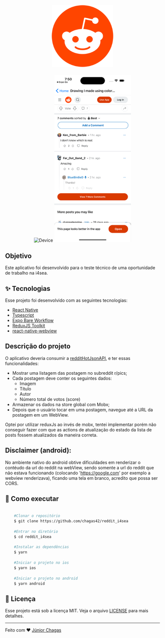 <h1 align="center">
  <img alt="reddit" title="reddit" src=".github/logo.png" height="200px"/>
</h1>

<p align="center">
  <img alt="Device" src="https://user-images.githubusercontent.com/51445448/218592792-803efdad-2be1-4ac4-9c28-694aab6f9538.gif" width="250">
  <img alt="Device" src=".github/image.png" width="250">
</p>

## Objetivo

Este aplicativo foi desenvolvido para o teste técnico de uma oportunidade de trabalho na i4sea.


## ✨ Tecnologias

Esse projeto foi desenvolvido com as seguintes tecnologias:

- [React Native](https://reactnative.dev/)
- [Typescript](https://www.typescriptlang.org/)
- [Expo Bare Workflow](https://expo.io/)
- [ReduxJS Toolkit](https://callstack.github.io/react-native-testing-library/)
- [react-native-webview](https://github.com/react-native-webview/react-native-webview)

## Descrição do projeto

O aplicativo deveria consumir a [redditHotJsonAPI](https://api.reddit.com/r/pics/hot.json), e ter essas funcionalidades:

- Mostrar uma listagem das postagem no subreddit r/pics;
- Cada postagem deve conter os seguintes dados:
  - Imagem
  - Título
  - Autor
  - Número total de votos (score)
- Armazenar os dados na store global com Mobx;
- Depois que o usuário tocar em uma postagem, navegue até a URL da postagem em um WebView.

Optei por utilizar reduxJs ao invés de mobx, tentei implementar porém não conseguir fazer com que as actions de atualização do estado da lista de posts fossem atualizados da maneira correta.

## Disclaimer (android): 

  No ambiente nativo do android obtive dificuldades em renderizar o contéudo da url
  do reddit na webView, sendo somente a url do reddit que não estava funcionando (colocando 'https://google.com' por exemplo a webview renderizava), ficando uma tela em branco, acredito que possa ser CORS. 



## 🚀 Como executar

```bash
    
    #Clonar o repositório
    $ git clone https://github.com/chagas42/reddit_i4sea

    #Entrar no diretório
    $ cd reddit_i4sea

    #Instalar as dependências 
    $ yarn  

    #Iniciar o projeto no ios
    $ yarn ios

    #Iniciar o projeto no android
    $ yarn android

```

## 📄 Licença

Esse projeto está sob a licença MIT. Veja o arquivo [LICENSE](LICENSE.md) para mais detalhes.

---

Feito com ♥ [Júnior Chagas](https://github.com/chagas42)